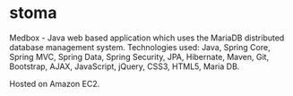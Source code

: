 stoma
=====
Medbox - Java web based application which uses the MariaDB distributed database management system.
Technologies used:
Java, Spring Core, Spring MVC, Spring Data, Spring Security, JPA, Hibernate, Maven, Git, Bootstrap, AJAX, JavaScript, jQuery, CSS3, HTML5, Maria DB.

Hosted on Amazon EC2.

